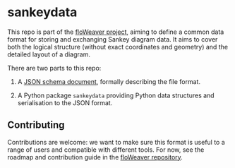# sankeydata

This repo is part of the [floWeaver
project](https://github.com/ricklupton/floweaver), aiming to define a common
data format for storing and exchanging Sankey diagram data. It aims to cover
both the logical structure (without exact coordinates and geometry) and the
detailed layout of a diagram.

There are two parts to this repo:

1. A [JSON schema document](./src/json-sankey-schema.json), formally describing
   the file format.

2. A Python package `sankeydata` providing Python data structures and
   serialisation to the JSON format.

## Contributing

Contributions are welcome: we want to make sure this format is useful to a range
of users and compatible with different tools. For now, see the roadmap and
contribution guide in the [floWeaver
repository](https://github.com/ricklupton/floweaver).
